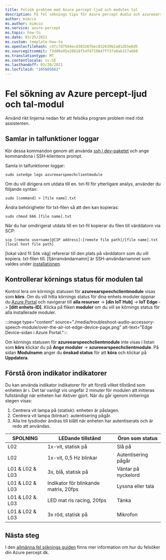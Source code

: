 ```yaml
---
title: Felsök problem med Azure percept-ljud och modulen tal
description: Få fel söknings tips för Azure percept Audio och azureearspeechclientmodule
author: mimcco
ms.author: mimcco
ms.service: azure-percept
ms.topic: how-to
ms.date: 03/25/2021
ms.custom: template-how-to
ms.openlocfilehash: c4fc7d7564ecd30326fbec832639b2a81d55e6d5
ms.sourcegitcommit: 73d80a95e28618f5dfd719647ff37a8ab157a668
ms.translationtype: MT
ms.contentlocale: sv-SE
ms.lasthandoff: 03/26/2021
ms.locfileid: "105605662"
---
```

# <a name="azure-percept-audio-and-speech-module-troubleshooting"></a>Fel sökning av Azure percept-ljud och tal-modul

Använd rikt linjerna nedan för att felsöka program problem med röst assistenten.

## <a name="collecting-speech-module-logs"></a>Samlar in talfunktioner loggar

Kör dessa kommandon genom att använda [ssh i dev-paketet](./how-to-ssh-into-percept-dk.md) och ange kommandona i SSH-klientens prompt.

Samla in talfunktioner loggar:

```console
sudo iotedge logs azureearspeechclientmodule
```

Om du vill dirigera om utdata till en. txt-fil för ytterligare analys, använder du följande syntax:

```console
sudo [command] > [file name].txt
```

Ändra behörigheter för txt-filen så att den kan kopieras:

```console
sudo chmod 666 [file name].txt
```

När du har omdirigerat utdata till en txt-fil kopierar du filen till värddatorn via SCP:

```console
scp [remote username]@[IP address]:[remote file path]/[file name].txt [local host file path]
```

[lokal värd fil Sök väg] refererar till den plats på värddatorn som du vill kopiera. txt-filen till. [fjärranvändarnamn] är SSH-användarnamnet som valdes under [installationen](./quickstart-percept-dk-set-up.md).

## <a name="checking-runtime-status-of-the-speech-module"></a>Kontrollerar körnings status för modulen tal

Kontrol lera om körnings statusen för **azureearspeechclientmodule** visas som **körs**. Om du vill hitta körnings status för dina enhets moduler öppnar du [Azure Portal](https://portal.azure.com/) och navigerar till **alla resurser**  ->  **[din IoT Hub]**  ->  **IoT Edge**  ->  **[ditt enhets-ID]**. Klicka på fliken **moduler** om du vill se körnings status för alla installerade moduler.

:::image type="content" source="./media/troubleshoot-audio-accessory-speech-module/over-the-air-iot-edge-device-page.png" alt-text="Edge Device-sidan i Azure Portal.":::

Om körnings statusen för **azureearspeechclientmodule** inte visas i listan som **körs** klickar du på **Ange moduler**  ->  **azureearspeechclientmodule**. På sidan **Modulnamn** anger du **önskad status** för att **köra** och klickar på **Uppdatera**.

## <a name="understanding-ear-som-led-indicators"></a>Förstå öron indikator indikatorer

Du kan använda indikator indikatorer för att förstå vilket tillstånd som enheten är i. Det tar vanligt vis ungefär 2 minuter för modulen att initieras fullständigt när enheten har Aktiver gjort. När du går igenom initierings stegen visas:

1. Centrera vit lampa på (statisk): enheten är påslagen.
2. Centrera vit lampa (blinkar): autentisering pågår.
3. Alla tre lysdioder ändras till blått när enheten har autentiserats och är redo att användas.

|SPOLNING|LEDande tillstånd|Öron som status|
|---|---------|--------------|
|L02|1x-vit, statisk på|Slå på |
|L02|1x-vit, 0,5 Hz blinkar|Autentisering pågår |
|L01 & L02 & L03|3x, blå, statisk på|Väntar på nyckelord|
|L01 & L02 & L03|Indikator för blinkande matris, 20fps |Lyssna eller tala|
|L01 & L02 & L03|LED mat ris racing, 20fps|Tänka|
|L01 & L02 & L03|3x röd, statisk på |Mikrofon|

## <a name="next-steps"></a>Nästa steg

I den [allmänna fel söknings guiden](./troubleshoot-dev-kit.md) finns mer information om hur du felsöker din Azure percept dk.
